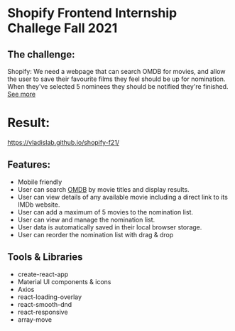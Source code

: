 # Shopify Frontend Internship Challege Fall 2021
## The challenge: 
Shopify: We need a webpage that can search OMDB for movies, and allow the user to save their favourite films they feel should be up for nomination. When they've selected 5 nominees they should be notified they're finished.
[See more](https://docs.google.com/document/d/1SdR9rQpocsH5rPTOcxr9noqHRld5NJlylKO9Hf94U8U/edit#heading=h.py0wnvufbhj3)
# Result: 
https://vladislab.github.io/shopify-f21/
## Features:
- Mobile friendly
- User can search [OMDB](http://www.omdbapi.com) by movie titles and display results.
- User can view details of any available movie including a direct link to its IMDb website.
- User can add a maximum of 5 movies to the nomination list.
- User can view and manage the nomination list.
- User data is automatically saved in their local browser storage.
- User can reorder the nomination list with drag & drop
## Tools & Libraries
- create-react-app
- Material UI components & icons
- Axios
- react-loading-overlay
- react-smooth-dnd
- react-responsive
- array-move